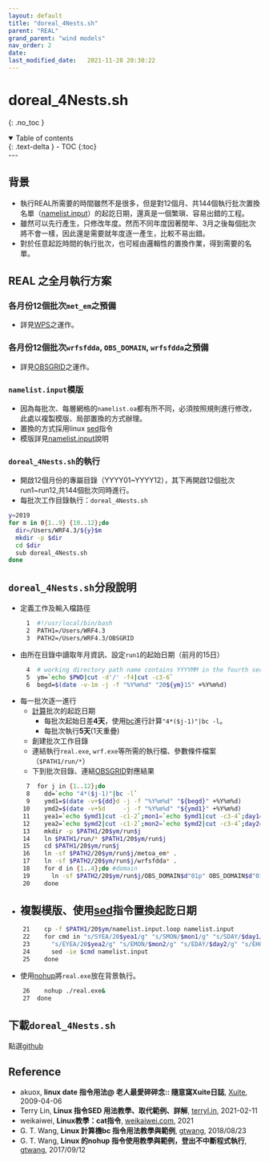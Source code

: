 ```yaml
---
layout: default
title: "doreal_4Nests.sh"
parent: "REAL"
grand_parent: "wind models"
nav_order: 2
date:               
last_modified_date:   2021-11-28 20:30:22
---
```


# doreal_4Nests.sh

{: .no_toc }

<details open markdown="block">
  <summary>
    Table of contents
  </summary>
  {: .text-delta }
- TOC
{:toc}
</details>
---

## 背景
- 執行REAL所需要的時間雖然不是很多，但是對12個月、共144個執行批次置換名單（[namelist.input]()）的起訖日期，還真是一個繁瑣、容易出錯的工程。
- 雖然可以先行產生，只修改年度。然而不同年度因著閏年、3月之後每個批次將不會一樣，因此還是需要就年度逐一產生，比較不易出錯。
- 對於任意起訖時間的執行批次，也可經由邏輯性的置換作業，得到需要的名單。

## REAL 之全月執行方案

### 各月份12個批次`met_em`之預備
- 詳見[WPS](https://sinotec2.github.io/jtd/docs/wind_models/WPS/)之運作。

### 各月份12個批次`wrfsfdda`, `OBS_DOMAIN`, `wrfsfdda`之預備
- 詳見[OBSGRID](https://sinotec2.github.io/jtd/docs/wind_models/OBSGRID/)之運作。

### `namelist.input`模版
- 因為每批次、每層網格的`namelist.oa`都有所不同，必須按照規則進行修改，此處以複製模版、局部置換的方式辦理。
- 置換的方式採用linux [sed](https://terryl.in/zh/linux-sed-command/)指令
- 模版詳見[namelist.input](https://sinotec2.github.io/jtd/docs/wind_models/REAL/namelist.input/)說明

### `doreal_4Nests.sh`的執行
- 開啟12個月份的專屬目錄（YYYY01~YYYY12），其下再開啟12個批次run1~run12,共144個批次同時進行。
- 每批次工作目錄執行：`doreal_4Nests.sh` 

```bash
y=2019
for m in 0{1..9} {10..12};do
  dir=/Users/WRF4.3/${y}$m
  mkdir -p $dir
  cd $dir
  sub doreal_4Nests.sh
done
```

## `doreal_4Nests.sh`分段說明
- 定義工作及輸入檔路徑
```bash
     1	#!/usr/local/bin/bash
     2	PATH1=/Users/WRF4.3
     3	PATH2=/Users/WRF4.3/OBSGRID
```
- 由所在目錄中讀取年月資訊、設定`run1`的起始日期（前月的15日）
```bash
     4	# working directory path name contains YYYYMM in the fourth section
     5	ym=`echo $PWD|cut -d'/' -f4|cut -c3-6`
     6	begd=$(date -v-1m -j -f "%Y%m%d" "20${ym}15" +%Y%m%d)
```
- 每一批次逐一進行
  - [計算](https://blog.xuite.net/akuox/linux/23200246-linux+date+%E6%8C%87%E4%BB%A4+%E7%94%A8%E6%B3%95)批次的起訖日期
    - 每批次起始日差**4天**，使用[bc](https://blog.gtwang.org/linux/linux-bc-command-tutorial-examples/)進行計算`"4*($j-1)"|bc -l`。
    - 每批次執行**5天**(1天重疊)
  - 創建批次工作目錄
  - 連結執行`real.exe`, `wrf.exe`等所需的執行檔、參數條件檔案（`$PATH1/run/*`）
  - 下到批次目錄、連結[OBSGRID](https://sinotec2.github.io/jtd/docs/wind_models/OBSGRID/)對應結果
```bash
     7	for j in {1..12};do
     8	  dd=`echo "4*($j-1)"|bc -l`
     9	  ymd1=$(date -v+${dd}d -j -f "%Y%m%d" "${begd}" +%Y%m%d)
    10	  ymd2=$(date -v+5d     -j -f "%Y%m%d" "${ymd1}" +%Y%m%d)
    11	  yea1=`echo $ymd1|cut -c1-2`;mon1=`echo $ymd1|cut -c3-4`;day1=`echo $ymd1|cut -c5-6`
    12	  yea2=`echo $ymd2|cut -c1-2`;mon2=`echo $ymd2|cut -c3-4`;day2=`echo $ymd2|cut -c5-6`
    13	  mkdir -p $PATH1/20$ym/run$j
    14	  ln $PATH1/run/* $PATH1/20$ym/run$j
    15	  cd $PATH1/20$ym/run$j
    16	  ln -sf $PATH2/20$ym/run$j/metoa_em* .
    17	  ln -sf $PATH2/20$ym/run$j/wrfsfdda* .
    18	  for d in {1..4};do #domain
    19	    ln -sf $PATH2/20$ym/run$j/OBS_DOMAIN$d"01p" OBS_DOMAIN$d"01"
    20	  done
```
- 複製模版、使用[sed](https://terryl.in/zh/linux-sed-command/)指令置換起訖日期
  - 
```bash
    21	  cp -f $PATH1/20$ym/namelist.input.loop namelist.input
    22	  for cmd in "s/SYEA/20$yea1/g" "s/SMON/$mon1/g" "s/SDAY/$day1/g" "s/SHOU/00/g"\
    23	    "s/EYEA/20$yea2/g" "s/EMON/$mon2/g" "s/EDAY/$day2/g" "s/EHOU/00/g";do
    24	    sed -ie $cmd namelist.input
    25	  done
```
- 使用[nohup](https://blog.gtwang.org/linux/linux-nohup-command-tutorial/)將`real.exe`放在背景執行。
```bash
    26	  nohup ./real.exe&
    27	done
```

## 下載`doreal_4Nests.sh`
點選[github](https://raw.githubusercontent.com/sinotec2/jtd/main/docs/wind_models/REAL/doreal_4Nests.sh)

## Reference
- akuox, **linux date 指令用法@ 老人最愛碎碎念:: 隨意窩Xuite日誌**, [Xuite](https://blog.xuite.net/akuox/linux/23200246-linux+date+%E6%8C%87%E4%BB%A4+%E7%94%A8%E6%B3%95), 2009-04-06
- Terry Lin, **Linux 指令SED 用法教學、取代範例、詳解**, [terryl.in](https://terryl.in/zh/linux-sed-command/),	2021-02-11 
- weikaiwei, **Linux教學：cat指令**, [weikaiwei.com](https://weikaiwei.com/linux/cat-command/), 2021
- G. T. Wang, **Linux 計算機bc 指令用法教學與範例**, [gtwang](https://blog.gtwang.org/linux/linux-bc-command-tutorial-examples/), 2018/08/23
- G. T. Wang, **Linux 的nohup 指令使用教學與範例，登出不中斷程式執行**, [gtwang](https://blog.gtwang.org/linux/linux-nohup-command-tutorial/), 2017/09/12
